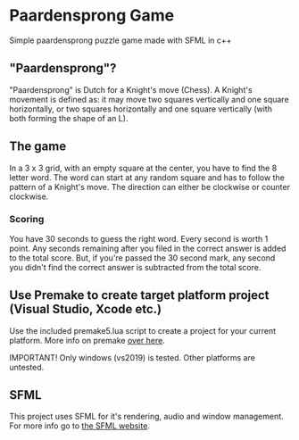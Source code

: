 # Paardensprong Game
Simple paardensprong puzzle game made with SFML in c++

## "Paardensprong"?
"Paardensprong" is Dutch for a Knight's move (Chess). A Knight's movement is defined as: it may move two squares vertically and one square horizontally, or two squares horizontally and one square vertically (with both forming the shape of an L).

## The game
In a 3 x 3 grid, with an empty square at the center, you have to find the 8 letter word. The word can start at any random square and has to follow the pattern of a Knight's move. The direction can either be clockwise or counter clockwise.
### Scoring
You have 30 seconds to guess the right word. Every second is worth 1 point. Any seconds remaining after you filed in the correct answer is added to the total score. But, if you're passed the 30 second mark, any second you didn't find the correct answer is subtracted from the total score.

## Use Premake to create target platform project (Visual Studio, Xcode etc.)
Use the included premake5.lua script to create a project for your current platform. More info on premake [over here](https://premake.github.io/).

IMPORTANT! Only windows (vs2019) is tested. Other platforms are untested.

## SFML
This project uses SFML for it's rendering, audio and window management. For more info go to [the SFML website](https://www.sfml-dev.org/).
